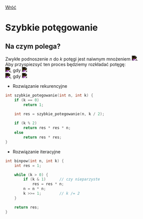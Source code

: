 [Wróć](../../../../../..)

# Szybkie potęgowanie

## Na czym polega?
Zwykłe podnoszenie *n* do *k* potęgi jest naiwnym mnożeniem <img src="https://latex.codecogs.com/svg.image?n^k=n*n*n*%20\ldots%20*%20n" style="filter:invert(1)">. \
Aby przyspiezsyć ten proces będziemy rozkładać potęgę: \
<img src="https://latex.codecogs.com/svg.image?n^k%20=%20(n^{k/2})%20*%20(n^{k/2})" style="filter:invert(1)">, gdy <img src="https://latex.codecogs.com/svg.image?k|2" style="filter:invert(1)"> \
<img src="https://latex.codecogs.com/svg.image?n^k%20=%20(n^{k/2})%20*%20(n^{k/2})%20*%20n" style="filter:invert(1)">, gdy <img src="https://latex.codecogs.com/svg.image?k+1|2" style="filter:invert(1)">

* Rozwiązanie rekurencyjne
```c++
int szybkie_potegowanie(int n, int k) {
    if (k == 0)
        return 1;

    int res = szybkie_potegowanie(n, k / 2);
    
    if (k % 2)
        return res * res * n;
    else
        return res * res;
}
```

* Rozwiązanie iteracyjne
```c++
int binpow(int n, int k) {
    int res = 1;

    while (k > 0) {
        if (k & 1)		// czy nieparzyste
            res = res * n;
        n = n * n;
        k >>= 1;		// k /= 2
    }

    return res;
}
```
